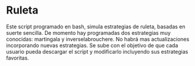 # Ruleta
Este script programado en bash, simula estrategias de ruleta, basadas en suerte sencilla. De momento hay programadas dos estrategias  muy conocidas: martingala y inverselabrouchere.
No habrá mas actualizaciones incorporando nuevas estrategias.
Se sube con el objetivo de que cada usuario pueda descargar el script y modificarlo incluyendo sus estrategias favoritas.
